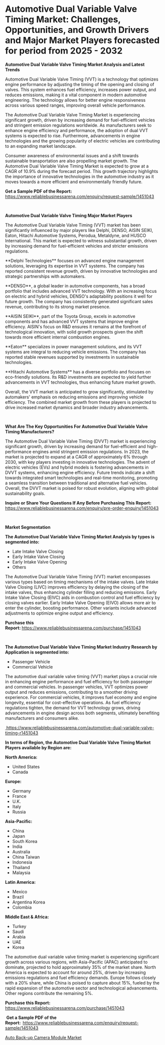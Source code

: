 <p><h1>Automotive Dual Variable Valve Timing Market: Challenges, Opportunities, and Growth Drivers and Major Market Players forecasted for period from 2025 - 2032</h1></p><p><strong>Automotive Dual Variable Valve Timing Market Analysis and Latest Trends</strong></p>
<p><p>Automotive Dual Variable Valve Timing (VVT) is a technology that optimizes engine performance by adjusting the timing of the opening and closing of valves. This system enhances fuel efficiency, increases power output, and reduces emissions, making it a vital component in modern automotive engineering. The technology allows for better engine responsiveness across various speed ranges, improving overall vehicle performance.</p><p>The Automotive Dual Variable Valve Timing Market is experiencing significant growth, driven by increasing demand for fuel-efficient vehicles and stringent emission regulations worldwide. As manufacturers seek to enhance engine efficiency and performance, the adoption of dual VVT systems is expected to rise. Furthermore, advancements in engine technologies and the growing popularity of electric vehicles are contributing to an expanding market landscape.</p><p>Consumer awareness of environmental issues and a shift towards sustainable transportation are also propelling market growth. The Automotive Dual Variable Valve Timing Market is expected to grow at a CAGR of 10.9% during the forecast period. This growth trajectory highlights the importance of innovative technologies in the automotive industry as it moves towards a more efficient and environmentally friendly future.</p></p>
<p><strong>Get a Sample PDF of the Report:&nbsp;</strong> <a href="https://www.reliablebusinessarena.com/enquiry/request-sample/1451043?utm_campaign=3013&utm_medium=2&utm_source=Github&utm_content=ia&utm_term=30032025&utm_id=automotive-dual-variable-valve-timing">https://www.reliablebusinessarena.com/enquiry/request-sample/1451043</a></p>
<p>&nbsp;</p>
<p><strong>Automotive Dual Variable Valve Timing Major Market Players</strong></p>
<p><p>The Automotive Dual Variable Valve Timing (VVT) market has been significantly influenced by major players like Delphi, DENSO, AISIN SEIKI, Eaton, Hitachi Automotive Systems, Perodua, Metaldyne, and HUSCO International. This market is expected to witness substantial growth, driven by increasing demand for fuel-efficient vehicles and stricter emissions regulations.</p><p>**Delphi Technologies** focuses on advanced engine management solutions, leveraging its expertise in VVT systems. The company has reported consistent revenue growth, driven by innovative technologies and strategic partnerships with automakers. </p><p>**DENSO**, a global leader in automotive components, has a broad portfolio that includes advanced VVT technology. With an increasing focus on electric and hybrid vehicles, DENSO's adaptability positions it well for future growth. The company has consistently generated significant sales revenue, contributing to its strong market presence.</p><p>**AISIN SEIKI**, part of the Toyota Group, excels in automotive components and has advanced VVT systems that improve engine efficiency. AISIN's focus on R&D ensures it remains at the forefront of technological innovation, with solid growth prospects given the shift towards more efficient internal combustion engines.</p><p>**Eaton** specializes in power management solutions, and its VVT systems are integral to reducing vehicle emissions. The company has reported stable revenues supported by investments in sustainable technologies.</p><p>**Hitachi Automotive Systems** has a diverse portfolio and focuses on eco-friendly solutions. Its R&D investments are expected to yield further advancements in VVT technologies, thus enhancing future market growth.</p><p>Overall, the VVT market is anticipated to grow significantly, stimulated by automakers' emphasis on reducing emissions and improving vehicle efficiency. The combined market growth from these players is projected to drive increased market dynamics and broader industry advancements.</p></p>
<p>&nbsp;</p>
<p><strong>What Are The Key Opportunities For Automotive Dual Variable Valve Timing Manufacturers?</strong></p>
<p><p>The Automotive Dual Variable Valve Timing (DVVT) market is experiencing significant growth, driven by increasing demand for fuel-efficient and high-performance engines amid stringent emission regulations. In 2023, the market is projected to expand at a CAGR of approximately 6% through 2030, with key players investing in innovative technologies. The advent of electric vehicles (EVs) and hybrid models is fostering advancements in DVVT systems, enhancing engine efficiency. Future trends indicate a shift towards integrated smart technologies and real-time monitoring, promoting a seamless transition between traditional and alternative fuel vehicles. Overall, the DVVT market is poised for robust evolution, aligning with global sustainability goals.</p></p>
<p><strong>Inquire or Share Your Questions If Any Before Purchasing This Report:</strong> <a href="https://www.reliablebusinessarena.com/enquiry/pre-order-enquiry/1451043?utm_campaign=3013&utm_medium=2&utm_source=Github&utm_content=ia&utm_term=30032025&utm_id=automotive-dual-variable-valve-timing">https://www.reliablebusinessarena.com/enquiry/pre-order-enquiry/1451043</a></p>
<p>&nbsp;</p>
<p><strong>Market Segmentation</strong></p>
<p><strong>The Automotive Dual Variable Valve Timing Market Analysis by types is segmented into:</strong></p>
<p><ul><li>Late Intake Valve Closing</li><li>Early Intake Valve Closing</li><li>Early Intake Valve Opening</li><li>Others</li></ul></p>
<p><p>The Automotive Dual Variable Valve Timing (VVT) market encompasses various types based on timing mechanisms of the intake valves. Late Intake Valve Closing (LIVC) improves efficiency by delaying the closing of the intake valves, thus enhancing cylinder filling and reducing emissions. Early Intake Valve Closing (EIVC) aids in combustion control and fuel efficiency by closing valves earlier. Early Intake Valve Opening (EIVO) allows more air to enter the cylinder, boosting performance. Other variants include advanced adjustments to optimize engine output and efficiency.</p></p>
<p><strong>Purchase this Report:&nbsp;</strong><a href="https://www.reliablebusinessarena.com/purchase/1451043?utm_campaign=3013&utm_medium=2&utm_source=Github&utm_content=ia&utm_term=30032025&utm_id=automotive-dual-variable-valve-timing">https://www.reliablebusinessarena.com/purchase/1451043</a></p>
<p>&nbsp;</p>
<p><strong>The Automotive Dual Variable Valve Timing Market Industry Research by Application is segmented into:</strong></p>
<p><ul><li>Passenger Vehicle</li><li>Commercial Vehicle</li></ul></p>
<p><p>The automotive dual variable valve timing (VVT) market plays a crucial role in enhancing engine performance and fuel efficiency for both passenger and commercial vehicles. In passenger vehicles, VVT optimizes power output and reduces emissions, contributing to a smoother driving experience. For commercial vehicles, it improves fuel economy and engine longevity, essential for cost-effective operations. As fuel efficiency regulations tighten, the demand for VVT technology grows, driving advancements in engine design across both segments, ultimately benefiting manufacturers and consumers alike.</p></p>
<p><a href="https://www.reliablebusinessarena.com/automotive-dual-variable-valve-timing-r1451043?utm_campaign=3013&utm_medium=2&utm_source=Github&utm_content=ia&utm_term=30032025&utm_id=automotive-dual-variable-valve-timing">&nbsp;https://www.reliablebusinessarena.com/automotive-dual-variable-valve-timing-r1451043</a></p>
<p><strong>In terms of Region, the Automotive Dual Variable Valve Timing Market Players available by Region are:</strong></p>
<p>
    <p> <strong> North America: </strong>
        <ul>
            <li>United States</li>
            <li>Canada</li>
        </ul>
        </p> 
    <p> <strong> Europe: </strong>
        <ul>
            <li>Germany</li>
            <li>France</li>
            <li>U.K.</li>
            <li>Italy</li>
            <li>Russia</li>
        </ul>
        </p> 
    <p> <strong> Asia-Pacific: </strong>
        <ul>
            <li>China</li>
            <li>Japan</li>
            <li>South Korea</li>
            <li>India</li>
            <li>Australia</li>
            <li>China Taiwan</li>
            <li>Indonesia</li>
            <li>Thailand</li>
            <li>Malaysia</li>
        </ul>
        </p> 
    <p> <strong> Latin America: </strong>
        <ul>
            <li>Mexico</li>
            <li>Brazil</li>
            <li>Argentina Korea</li>
            <li>Colombia</li>
        </ul>
        </p> 
    <p> <strong> Middle East & Africa: </strong>
        <ul>
            <li>Turkey</li>
            <li>Saudi</li>
            <li>Arabia</li>
            <li>UAE</li>
            <li>Korea</li>
        </ul>
    </p>
    </p>
<p><p>The automotive dual variable valve timing market is experiencing significant growth across various regions, with Asia-Pacific (APAC) anticipated to dominate, projected to hold approximately 35% of the market share. North America is expected to account for around 25%, driven by increasing emissions regulations and fuel efficiency demands. Europe follows closely with a 20% share, while China is poised to capture about 15%, fueled by the rapid expansion of the automotive sector and technological advancements. Other regions contribute the remaining 5%.</p></p>
<p><strong>Purchase this Report: </strong><a href="https://www.reliablebusinessarena.com/purchase/1451043?utm_campaign=3013&utm_medium=2&utm_source=Github&utm_content=ia&utm_term=30032025&utm_id=automotive-dual-variable-valve-timing">https://www.reliablebusinessarena.com/purchase/1451043</a></p>
<p>&nbsp;<strong>Get a Sample PDF of the Report:&nbsp;&nbsp;</strong><a href="https://www.reliablebusinessarena.com/enquiry/request-sample/1451043?utm_campaign=3013&utm_medium=2&utm_source=Github&utm_content=ia&utm_term=30032025&utm_id=automotive-dual-variable-valve-timing">https://www.reliablebusinessarena.com/enquiry/request-sample/1451043</a></p>
<p><strong></strong></p>
<p><p><a href="https://github.com/micbotam/Market-Research-Report-List-1/blob/main/auto-back-up-camera-module-market.md?utm_campaign=3013&utm_medium=2&utm_source=Github&utm_content=ia&utm_term=30032025&utm_id=automotive-dual-variable-valve-timing">Auto Back-up Camera Module Market</a></p></p>